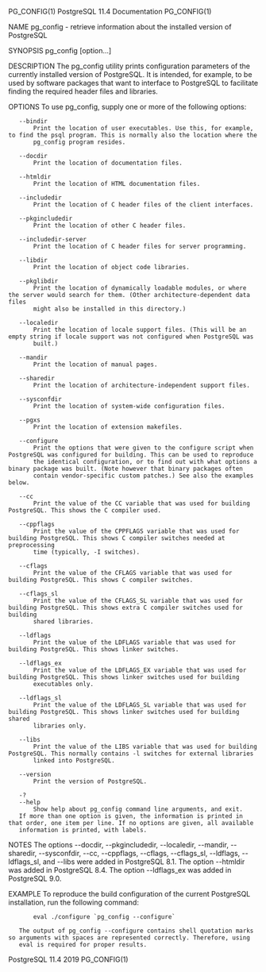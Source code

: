 PG_CONFIG(1)                                               PostgreSQL 11.4 Documentation                                              PG_CONFIG(1)

NAME
       pg_config - retrieve information about the installed version of PostgreSQL

SYNOPSIS
       pg_config [option...]

DESCRIPTION
       The pg_config utility prints configuration parameters of the currently installed version of PostgreSQL. It is intended, for example, to be
       used by software packages that want to interface to PostgreSQL to facilitate finding the required header files and libraries.

OPTIONS
       To use pg_config, supply one or more of the following options:

       --bindir
           Print the location of user executables. Use this, for example, to find the psql program. This is normally also the location where the
           pg_config program resides.

       --docdir
           Print the location of documentation files.

       --htmldir
           Print the location of HTML documentation files.

       --includedir
           Print the location of C header files of the client interfaces.

       --pkgincludedir
           Print the location of other C header files.

       --includedir-server
           Print the location of C header files for server programming.

       --libdir
           Print the location of object code libraries.

       --pkglibdir
           Print the location of dynamically loadable modules, or where the server would search for them. (Other architecture-dependent data files
           might also be installed in this directory.)

       --localedir
           Print the location of locale support files. (This will be an empty string if locale support was not configured when PostgreSQL was
           built.)

       --mandir
           Print the location of manual pages.

       --sharedir
           Print the location of architecture-independent support files.

       --sysconfdir
           Print the location of system-wide configuration files.

       --pgxs
           Print the location of extension makefiles.

       --configure
           Print the options that were given to the configure script when PostgreSQL was configured for building. This can be used to reproduce
           the identical configuration, or to find out with what options a binary package was built. (Note however that binary packages often
           contain vendor-specific custom patches.) See also the examples below.

       --cc
           Print the value of the CC variable that was used for building PostgreSQL. This shows the C compiler used.

       --cppflags
           Print the value of the CPPFLAGS variable that was used for building PostgreSQL. This shows C compiler switches needed at preprocessing
           time (typically, -I switches).

       --cflags
           Print the value of the CFLAGS variable that was used for building PostgreSQL. This shows C compiler switches.

       --cflags_sl
           Print the value of the CFLAGS_SL variable that was used for building PostgreSQL. This shows extra C compiler switches used for building
           shared libraries.

       --ldflags
           Print the value of the LDFLAGS variable that was used for building PostgreSQL. This shows linker switches.

       --ldflags_ex
           Print the value of the LDFLAGS_EX variable that was used for building PostgreSQL. This shows linker switches used for building
           executables only.

       --ldflags_sl
           Print the value of the LDFLAGS_SL variable that was used for building PostgreSQL. This shows linker switches used for building shared
           libraries only.

       --libs
           Print the value of the LIBS variable that was used for building PostgreSQL. This normally contains -l switches for external libraries
           linked into PostgreSQL.

       --version
           Print the version of PostgreSQL.

       -?
       --help
           Show help about pg_config command line arguments, and exit.
       If more than one option is given, the information is printed in that order, one item per line. If no options are given, all available
       information is printed, with labels.

NOTES
       The options --docdir, --pkgincludedir, --localedir, --mandir, --sharedir, --sysconfdir, --cc, --cppflags, --cflags, --cflags_sl, --ldflags,
       --ldflags_sl, and --libs were added in PostgreSQL 8.1. The option --htmldir was added in PostgreSQL 8.4. The option --ldflags_ex was added
       in PostgreSQL 9.0.

EXAMPLE
       To reproduce the build configuration of the current PostgreSQL installation, run the following command:

           eval ./configure `pg_config --configure`

       The output of pg_config --configure contains shell quotation marks so arguments with spaces are represented correctly. Therefore, using
       eval is required for proper results.

PostgreSQL 11.4                                                        2019                                                           PG_CONFIG(1)
